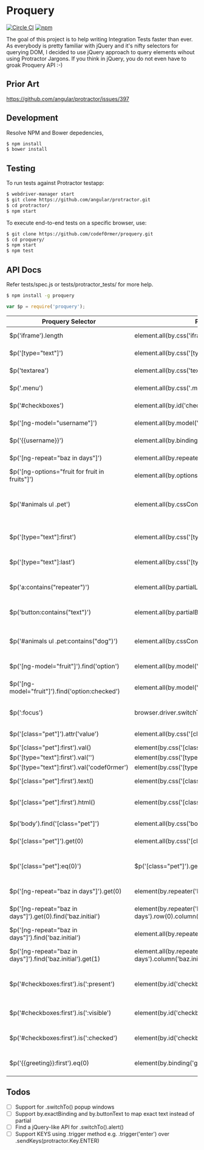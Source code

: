 # Proquery
[![Circle CI](https://img.shields.io/circleci/project/codef0rmer/proquery/master.svg)](https://circleci.com/gh/codef0rmer/proquery)
[![npm](https://img.shields.io/npm/dm/proquery.svg)](https://www.npmjs.com/package/proquery)

The goal of this project is to help writing Integration Tests faster than ever. As everybody is pretty familiar with jQuery and it's nifty selectors for querying DOM, I decided to use jQuery approach to query elements wihout using Protractor Jargons. If you think in jQuery, you do not even have to groak Proquery API :-)

## Prior Art
https://github.com/angular/protractor/issues/397

## Development
Resolve NPM and Bower depedencies,
```sh
$ npm install
$ bower install
```

## Testing
To run tests against Protractor testapp:
```sh
$ webdriver-manager start
$ git clone https://github.com/angular/protractor.git
$ cd protractor/
$ npm start
```

To execute end-to-end tests on a specific browser, use:
```sh
$ git clone https://github.com/codef0rmer/proquery.git
$ cd proquery/
$ npm start
$ npm test
```

## API Docs

Refer tests/spec.js or tests/protractor_tests/ for more help.

```sh
$ npm install -g proquery

```

```js
var $p = require('proquery');
```

| Proquery Selector     | Protractor Selector | Description
| --------------------- | ------------------- | ------------------
| $p('iframe').length | element.all(by.css('iframe')).count() | count elements
| $p('[type="text"]') | element.all(by.css('[type="text"]')) | find elements by attribute
| $p('textarea') | element.all(by.css('textarea')) | find elements by tag name
| $p('.menu') | element.all(by.css('.menu')) | find elements by class name
| $p('#checkboxes') | element.all(by.id('checkboxes')) | find elements by id
| $p('[ng-model="username"]') | element.all(by.model('username')) | find elements by ngModel
| $p('{{username}}') | element.all(by.binding('username')) | find elements by binding
| $p('[ng-repeat="baz in days"]') | element.all(by.repeater('baz in days')) | find elements by ngRepeat
| $p('[ng-options="fruit for fruit in fruits"]') | element.all(by.options('fruit for fruit in fruits')) | find elements by ngOptions
| $p('#animals ul .pet') | element.all(by.cssContainingText('#animals ul .pet')) | light-weight nested selectors (space separated)
| $p('[type="text"]:first') | element.all(by.css('[type="text"]')).first() | find first matched element
| $p('[type="text"]:last') | element.all(by.css('[type="text"]')).last() | find last matched element
| $p('a:contains("repeater")') | element.all(by.partialLinkText('repeater')) | find anchor elements by anchor text
| $p('button:contains("text")') | element.all(by.partialButtonText('text')) | find button elements by button text
| $p('#animals ul .pet:contains("dog")') | element.all(by.cssContainingText('#animals ul .pet', 'dog')) | find elements by text with nested selector
| $p('[ng-model="fruit"]').find('option') | element.all(by.model('fruit')).all(by.css('option') | find options of select element 
| $p('[ng-model="fruit"]').find('option:checked') | element.all(by.model('fruit')).all(by.css('option:checked') |find selected option of select element
| $p(':focus') | browser.driver.switchTo().activeElement() | find active/focused element
| $p('[class="pet"]').attr('value') | element.all(by.css('[class="pet"]')).first().getAttribute('value') | get attribute value
| $p('[class="pet"]:first').val() | element(by.css('[class="pet"]')).getAttribute('value') | get input value
| $p('[type="text"]:first').val('') | element(by.css('[type="text"]')).clear() | clear input
| $p('[type="text"]:first').val('codef0rmer') | element(by.css('[type="text"]')).sendKeys('codef0rmer') | set input value 
| $p('[class="pet"]:first').text() | element(by.css('[class="pet"]')).getText() | get innerText of elements
| $p('[class="pet"]:first').html() | element(by.css('[class="pet"]')).first().getInnerHtml() | get innerHTML of elements
| $p('body').find('[class="pet"]') | element.all(by.css('body')).all(by.css('[class="pet"]')) | find child elements
| $p('[class="pet"]').get(0) | element.all(by.css('[class="pet"]')).get(0) | get element by index
| $p('[class="pet"]:eq(0)') | $p('[class="pet"]').get(0) | get element by index (alternative to .get)
| $p('[ng-repeat="baz in days"]').get(0) | element(by.repeater('baz in days').row(0)) | find row of ngRepeat
| $p('[ng-repeat="baz in days"]').get(0).find('baz.initial') | element(by.repeater('baz in days').row(0).column('baz.initial')) | find row and then column of ngRepeat
| $p('[ng-repeat="baz in days"]').find('baz.initial') | element.all(by.repeater('baz in days').column('baz.initial')) | find column of ngRepeat
| $p('[ng-repeat="baz in days"]').find('baz.initial').get(1) | element.all(by.repeater('baz in days').column('baz.initial').row(1)) | find column and then row of ngRepeat
| $p('#checkboxes:first').is(':present') | element(by.id('checkboxes')).isPresent() | check if element is present in DOM
| $p('#checkboxes:first').is(':visible') | element(by.id('checkboxes')).isDisplayed() | check if element is visible in DOM
| $p('#checkboxes:first').is(':checked') | element(by.id('checkboxes')).isSelected() | check if element is checked
| $p('{{greeting}}:first').eq(0) | element(by.binding('greeting')).getWebElement() | get hold of element reference


## Todos
- [ ] Support for .switchTo() popup windows
- [ ] Support by.exactBinding and by.buttonText to map exact text instead of partial
- [ ] Find a jQuery-like API for .switchTo().alert()
- [ ] Support KEYS using .trigger method e.g. .trigger('enter') over .sendKeys(protractor.Key.ENTER)